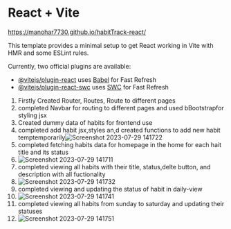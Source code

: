 # React + Vite

https://manohar7730.github.io/habitTrack-react/

This template provides a minimal setup to get React working in Vite with HMR and some ESLint rules.

Currently, two official plugins are available:

- [@vitejs/plugin-react](https://github.com/vitejs/vite-plugin-react/blob/main/packages/plugin-react/README.md) uses [Babel](https://babeljs.io/) for Fast Refresh
- [@vitejs/plugin-react-swc](https://github.com/vitejs/vite-plugin-react-swc) uses [SWC](https://swc.rs/) for Fast Refresh
1) Firstly Created Router, Routes, Route to different pages
2) completed Navbar for routing to different pages and used bBootstrapfor styling jsx
3) Created dummy data of habits for frontend use
4) completed add habit jsx,styles an,d created functions to add new habit temptemporarily![Screenshot 2023-07-29 141722](https://github.com/Manohar7730/habitTrack-react/assets/120391462/3892f68f-1573-4221-bed5-6039adbf3fed)
6) completed fetching habits data for homepage in the home for each hait title and its status
7) ![Screenshot 2023-07-29 141711](https://github.com/Manohar7730/habitTrack-react/assets/120391462/f3bf9240-7544-4c0a-8034-b9a320343c24)
8) completed viewing all habits with their title, status,delte button, and description with all fuctionality
9) ![Screenshot 2023-07-29 141732](https://github.com/Manohar7730/habitTrack-react/assets/120391462/e23b388e-b2ed-401d-aa2c-e3ac8105fcb8)
10) completed viewing and updating the status of habit in daily-view
11) ![Screenshot 2023-07-29 141741](https://github.com/Manohar7730/habitTrack-react/assets/120391462/d669c9d9-fdf2-47db-ba49-f18d77374137)
12) completed viewing all habits from sunday to saturday and updating their statuses
13) ![Screenshot 2023-07-29 141751](https://github.com/Manohar7730/habitTrack-react/assets/120391462/c1d6224b-f84e-41cc-9802-39029c0dd51e)


